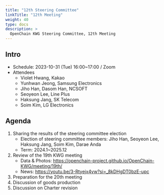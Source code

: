 ```yaml
---
title: "12th Steering Committee"
linkTitle: "12th Meeting"
weight: 40
type: docs
description: >
  OpenChain KWG Steering Committee, 12th Meeting
---
```


## Intro

* Schedule: 2023-10-31 (Tue) 16:00~17:00 / Zoom
* Attendees
   * Violet Hwang, Kakao
   * Yunhwan Jeong, Samsung Electronics 
   * Jiho Han, Dasom Han, NCSOFT
   * Seoyeon Lee, Line Plus
   * Haksung Jang, SK Telecom
   * Soim Kim, LG Electronics

## Agenda

1. Sharing the results of the steering committee election
    - Election of steering committee members: Jiho Han, Seoyeon Lee, Haksung Jang, Soim Kim, Darae Anda
    - Term: 2024.1~2025.12
2. Review of the 19th KWG meeting
   - Data & Photos: https://openchain-project.github.io/OpenChain-KWG/meeting/19th/
   - News: https://youtu.be/3-Rtyejx4vw?si=_8kDHgDT0bzE-upc
3. Preparation for the 20th meeting
4. Discussion of goods production
5. Discussion on Charter revision